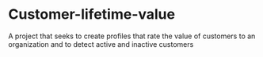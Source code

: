 # Customer-lifetime-value
A project that seeks to create profiles that rate the value of customers to an organization and to detect active and inactive customers
